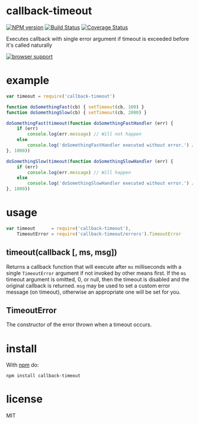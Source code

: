 callback-timeout
================

[![NPM version](https://badge.fury.io/js/callback-timeout.png)](http://badge.fury.io/js/callback-timeout)
[![Build Status](https://travis-ci.org/jasonpincin/callback-timeout.svg?branch=master)](https://travis-ci.org/jasonpincin/callback-timeout)
[![Coverage Status](https://coveralls.io/repos/jasonpincin/callback-timeout/badge.png?branch=master)](https://coveralls.io/r/jasonpincin/callback-timeout?branch=master)

Executes callback with single error argument if timeout is exceeded before it's called naturally

[![browser support](http://ci.testling.com/jasonpincin/callback-timeout.png)](http://ci.testling.com/jasonpincin/callback-timeout)

# example

``` js
var timeout = require('callback-timeout')

function doSomethingFast(cb) { setTimeout(cb, 100) }
function doSomethingSlow(cb) { setTimeout(cb, 2000) }

doSomethingFast(timeout(function doSomethingFastHandler (err) {
    if (err)
        console.log(err.message) // Will not happen
    else
        console.log('doSomethingFastHandler executed without error.') // Will happen
}, 1000))

doSomethingSlow(timeout(function doSomethingSlowHandler (err) {
    if (err)
        console.log(err.message) // Will happen
    else
        console.log('doSomethingSlowHandler executed without error.') // Will not happen
}, 1000))
```

# usage

``` js
var timeout      = require('callback-timeout'),
    TimeoutError = require('callback-timeout/errors').TimeoutError
```

## timeout(callback [, ms, msg])

Returns a callback function that will execute after `ms` milliseconds with a single `TimeoutError` argument if not invoked by other means first. If the `ms` timeout argument is omitted, 0, or null, then the timeout is disabled and the original callback is returned. `msg` may be used to set a custom error message (on timeout), otherwise an appropriate one will be set for you.

## TimeoutError

The constructor of the error thrown when a timeout occurs.


# install

With [npm](https://npmjs.org) do:

```
npm install callback-timeout
```

# license

MIT
